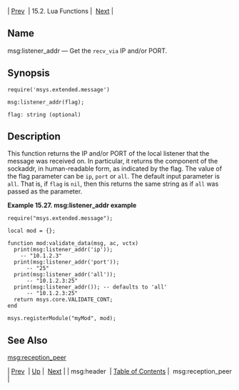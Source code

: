 | [Prev](lua.ref.header)  | 15.2. Lua Functions |  [Next](lua.ref.msg_reception_peer.php) |

<a name="lua.ref.msg_listener_addr"></a>
## Name

msg:listener_addr — Get the `recv_via` IP and/or PORT.

<a name="idp24246880"></a>
## Synopsis

`require('msys.extended.message')`

`msg:listener_addr(flag);`

`flag: string (optional)`<a name="idp24250288"></a>
## Description

This function returns the IP and/or PORT of the local listener that the message was received on. In particular, it returns the component of the sockaddr, in human-readable form, as indicated by the flag. The value of the flag parameter can be `ip`, `port` or `all`. The default input parameter is `all`. That is, if `flag` is `nil`, then this returns the same string as if `all` was passed as the parameter.

<a name="lua.ref.msg_listener_addr.example"></a>

**Example 15.27. msg:listener_addr example**

```
require("msys.extended.message");

local mod = {};

function mod:validate_data(msg, ac, vctx)
  print(msg:listener_addr('ip'));
    -- "10.1.2.3"
  print(msg:listener_addr('port'));
      -- "25"
  print(msg:listener_addr('all'));
      -- "10.1.2.3:25"
  print(msg:listener_addr()); -- defaults to 'all'
      -- "10.1.2.3:25"
  return msys.core.VALIDATE_CONT;
end

msys.registerModule("myMod", mod);
```

<a name="idp24257840"></a>
## See Also

[msg:reception_peer](lua.ref.msg_reception_peer "msg:reception_peer")

| [Prev](lua.ref.header)  | [Up](lua.function.details.php) |  [Next](lua.ref.msg_reception_peer.php) |
| msg:header  | [Table of Contents](index) |  msg:reception_peer |
